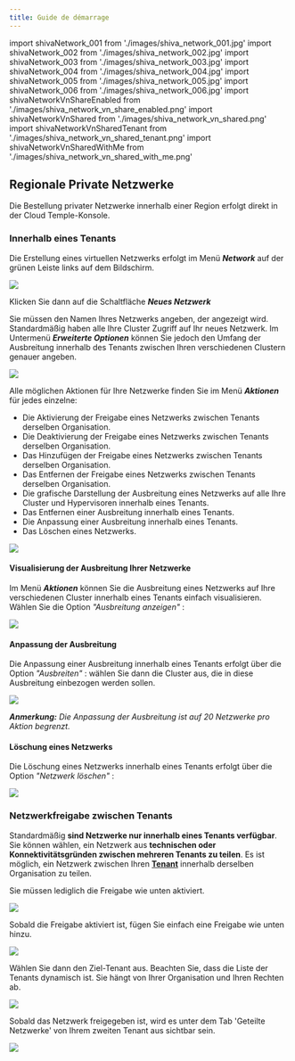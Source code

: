 ```yaml
---
title: Guide de démarrage
---
```

import shivaNetwork_001 from './images/shiva_network_001.jpg'
import shivaNetwork_002 from './images/shiva_network_002.jpg'
import shivaNetwork_003 from './images/shiva_network_003.jpg'
import shivaNetwork_004 from './images/shiva_network_004.jpg'
import shivaNetwork_005 from './images/shiva_network_005.jpg'
import shivaNetwork_006 from './images/shiva_network_006.jpg'
import shivaNetworkVnShareEnabled from './images/shiva_network_vn_share_enabled.png'
import shivaNetworkVnShared from './images/shiva_network_vn_shared.png'
import shivaNetworkVnSharedTenant from './images/shiva_network_vn_shared_tenant.png'
import shivaNetworkVnSharedWithMe from './images/shiva_network_vn_shared_with_me.png'


## Regionale Private Netzwerke

Die Bestellung privater Netzwerke innerhalb einer Region erfolgt direkt in der Cloud Temple-Konsole.

### Innerhalb eines Tenants

Die Erstellung eines virtuellen Netzwerks erfolgt im Menü __*Network*__ auf der grünen Leiste links auf dem Bildschirm.

<img src={shivaNetwork_001} />

Klicken Sie dann auf die Schaltfläche __*Neues Netzwerk*__

Sie müssen den Namen Ihres Netzwerks angeben, der angezeigt wird. Standardmäßig haben alle Ihre Cluster Zugriff auf Ihr neues Netzwerk.
Im Untermenü __*Erweiterte Optionen*__ können Sie jedoch den Umfang der Ausbreitung innerhalb des Tenants zwischen Ihren verschiedenen Clustern genauer angeben.

<img src={shivaNetwork_002} />

Alle möglichen Aktionen für Ihre Netzwerke finden Sie im Menü __*Aktionen*__ für jedes einzelne:

- Die Aktivierung der Freigabe eines Netzwerks zwischen Tenants derselben Organisation.
- Die Deaktivierung der Freigabe eines Netzwerks zwischen Tenants derselben Organisation.
- Das Hinzufügen der Freigabe eines Netzwerks zwischen Tenants derselben Organisation.
- Das Entfernen der Freigabe eines Netzwerks zwischen Tenants derselben Organisation.
- Die grafische Darstellung der Ausbreitung eines Netzwerks auf alle Ihre Cluster und Hypervisoren innerhalb eines Tenants.
- Das Entfernen einer Ausbreitung innerhalb eines Tenants.
- Die Anpassung einer Ausbreitung innerhalb eines Tenants.
- Das Löschen eines Netzwerks.

<img src={shivaNetwork_003} />

#### Visualisierung der Ausbreitung Ihrer Netzwerke

Im Menü __*Aktionen*__ können Sie die Ausbreitung eines Netzwerks auf Ihre verschiedenen Cluster innerhalb eines Tenants einfach visualisieren.
Wählen Sie die Option *"Ausbreitung anzeigen"* :

<img src={shivaNetwork_004} />

#### Anpassung der Ausbreitung

Die Anpassung einer Ausbreitung innerhalb eines Tenants erfolgt über die Option *"Ausbreiten"* :
wählen Sie dann die Cluster aus, die in diese Ausbreitung einbezogen werden sollen.

<img src={shivaNetwork_005} />

__*Anmerkung:*__ *Die Anpassung der Ausbreitung ist auf 20 Netzwerke pro Aktion begrenzt.*

#### Löschung eines Netzwerks

Die Löschung eines Netzwerks innerhalb eines Tenants erfolgt über die Option *"Netzwerk löschen"* :

<img src={shivaNetwork_006} />

### Netzwerkfreigabe zwischen Tenants

Standardmäßig __sind Netzwerke nur innerhalb eines Tenants verfügbar__. Sie können wählen, ein Netzwerk aus __technischen oder Konnektivitätsgründen zwischen mehreren Tenants zu teilen__.
Es ist möglich, ein Netzwerk zwischen Ihren __[Tenant](../../../console/iam/concepts/#tenant)__ innerhalb derselben Organisation zu teilen.

Sie müssen lediglich die Freigabe wie unten aktiviert.

<img src={shivaNetworkVnShareEnabled} />

Sobald die Freigabe aktiviert ist, fügen Sie einfach eine Freigabe wie unten hinzu.

<img src={shivaNetworkVnShared} />

Wählen Sie dann den Ziel-Tenant aus. Beachten Sie, dass die Liste der Tenants dynamisch ist.
Sie hängt von Ihrer Organisation und Ihren Rechten ab.

<img src={shivaNetworkVnSharedTenant} />

Sobald das Netzwerk freigegeben ist, wird es unter dem Tab 'Geteilte Netzwerke' von Ihrem zweiten Tenant aus sichtbar sein.

<img src={shivaNetworkVnSharedWithMe} />